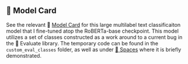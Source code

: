## 🤗 Model Card

See the relevant 🤗 [Model Card](https://huggingface.co/MarioBarbeque/RoBERTa-base-DReiFT) for this large multilabel text classificaiton model that I fine-tuned atop the RoBERTa-base checkpoint. This model utilizes a set of classes constructed as a work around to a current bug in the 🤗 Evaluate library. The temporary code can be found in the `custom_eval_classes` folder, as well as under [🤗 Spaces](https://huggingface.co/MarioBarbeque) where it is briefly demonstrated.
